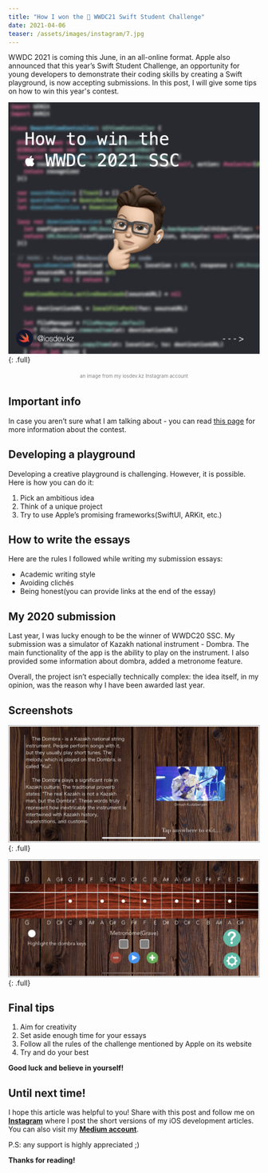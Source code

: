 ```yaml
---
title: "How I won the  WWDC21 Swift Student Challenge"
date: 2021-04-06
teaser: /assets/images/instagram/7.jpg
---
```


WWDC 2021 is coming this June, in an all-online format. Apple also announced that this year’s Swift Student Challenge, an opportunity for young developers to demonstrate their coding skills by creating a Swift playground, is now accepting submissions. In this post, I will give some tips on how to win this year's contest. 


![full](/assets/images/instagram/7.jpg){: .full}
<p style="text-align:center"><span style="color:gray"><sup><sub>an image from my iosdev.kz Instagram account</sub></sup></span></p>


## Important info 
In case you aren’t sure what I am talking about - you can read <a href="developer.apple.com/wwdc21/swift-student-challenge/" target="_blank">this page</a> for more information about the contest. 


## Developing a playground 
Developing a creative playground is challenging. However, it is possible. Here is how you can do it: 

1. Pick an ambitious idea  
2. Think of a unique project 
3. Try to use Apple’s promising frameworks(SwiftUI, ARKit, etc.) 


## How to write the essays
Here are the rules I followed while writing my submission essays: 

 * Academic writing style 
 * Avoiding clichés
 * Being honest(you can provide links at the end of the essay) 


## My 2020 submission 
 Last year, I was lucky enough to be the winner of WWDC20 SSC. My submission was a simulator of Kazakh national instrument - Dombra. The main functionality of the app is the ability to play on the instrument. I also provided some information about dombra, added a metronome feature. 

Overall, the project isn’t especially technically complex: the idea itself, in my opinion, was the reason why I have been awarded last year.


## Screenshots 
![full](/assets/images/7/screenshot1.png){: .full}


![full](/assets/images/7/screenshot2.png){: .full}


## Final tips
1. Aim for creativity 
2. Set aside enough time for your essays
3. Follow all the rules of the challenge mentioned by Apple on its website 
4. Try and do your best

__Good luck and believe in yourself!__ 



## Until next time! 
I hope this article was helpful to you! 
Share with this post and follow me on <a href="https://instagram.com/iosdev.kz" target="_blank">**Instagram**</a> where I post the short versions of my iOS development articles. 
You can also visit my <a href="https://medium.com/iosdev-kz" target="_blank">**Medium account**</a>.

P.S: any support is highly appreciated ;) 

__Thanks for reading!__